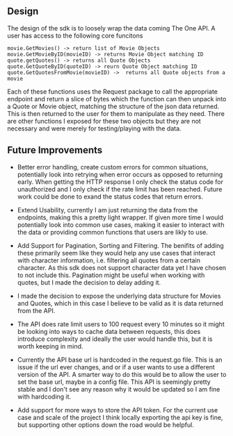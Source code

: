 ## Design
The design of the sdk is to loosely wrap the data coming The One API. A user has access to the following core funcitons
```
movie.GetMovies() -> return list of Movie Objects
movie.GetMovieByID(movieID) -> returns Movie Object matching ID
quote.getQuotes() -> returns all Quote Objects
quote.GetQuoteByID(quoteID) -> reurn Quote Object matching ID 
quote.GetQuotesFromMovie(movieID) ->  returns all Quote objects from a movie
```
Each of these functions uses the Request package to call the appropriate endpoint and return a slice
of bytes which the function can then unpack into a Quote or Movie object, matching the structure of the 
json data returned. This is then returned to the user for them to manipulate as they need. There are other
functions I exposed for these two objects but they are not necessary and were merely for testing/playing
with the data.


## Future Improvements
- Better error handling, create custom errors for common situations, potentially look into retrying
when error occurs as opposed to returning early. When getting the HTTP response I only check the status code
for unauthorized and I only check if the rate limit has been reached. Future work could be done to exand the status
codes that return errors.

- Extend Usability, currently I am just returning the data from the endpoints, making this a pretty light wrapper.
If given more time I would potentially look into common use cases, making it easier to interact with the data or providing
common functions that users are likly to use.

- Add Support for Pagination, Sorting and Filtering. The benifits of adding these primarily seem like they would help
any use cases that interact with character information, i.e. filtering all quotes from a certain character. As this sdk
does not support character data yet I have chosen to not include this. Pagination might be useful when working with quotes,
but I made the decision to delay adding it.

- I made the decision to expose the underlying data structure for Movies and Quotes, which in this case I believe to be valid as
it is data returned from the API.

- The API does rate limit users to 100 request every 10 minutes so it might be looking into ways to cache data between requests,
this does introduce complexity and ideally the user would handle this, but it is worth keeping in mind.

- Currently the API base url is hardcoded in the request.go file. This is an issue if the url ever changes, and or if a user wants to
use a different version of the API. A smarter way to do this would be to allow the user to set the base url, maybe in a config file.
This API is seemingly pretty stable and I don't see any reason why it would be updated so I am fine with hardcoding it.

- Add support for more ways to store the API token. For the current use case and scale of the project I think locally exporting
the api key is fine, but supporting other options down the road would be helpful.
